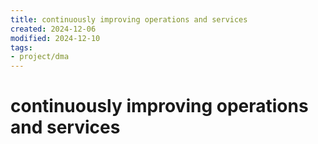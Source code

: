```yaml
---
title: continuously improving operations and services
created: 2024-12-06
modified: 2024-12-10
tags: 
- project/dma
---
```

# continuously improving operations and services
